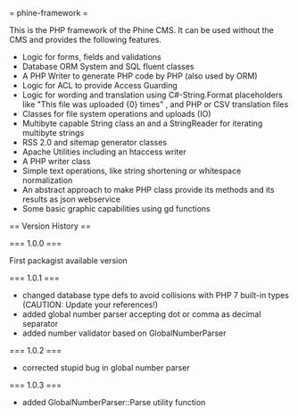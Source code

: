 = phine-framework =

This is the PHP framework of the Phine CMS. It can be used without the CMS and provides the following features.
- Logic for forms, fields and validations
- Database ORM System and SQL fluent classes
- A PHP Writer to generate PHP code by PHP (also used by ORM)
- Logic for ACL to provide Access Guarding
- Logic for wording and translation using C#-String.Format placeholders like "This file was uploaded {0} times" , and PHP or CSV translation files 
- Classes for file system operations and uploads (IO)
- Multibyte capable String class an and a StringReader for iterating multibyte strings
- RSS 2.0 and sitemap generator classes
- Apache Utilities including an htaccess writer
- A PHP writer class
- Simple text operations, like string shortening or whitespace normalization
- An abstract approach to make PHP class provide its methods and its results as json webservice
- Some basic graphic capabilities using gd functions

== Version History ==

=== 1.0.0 ===

First packagist available version

=== 1.0.1 ===

- changed database type defs to avoid collisions with PHP 7 built-in types (CAUTION: Update your references!)
- added global number parser accepting dot or comma as decimal separator
- added number validator based on GlobalNumberParser

=== 1.0.2 ===
 
- corrected stupid bug in global number parser

=== 1.0.3 ===

- added GlobalNumberParser::Parse utility function
